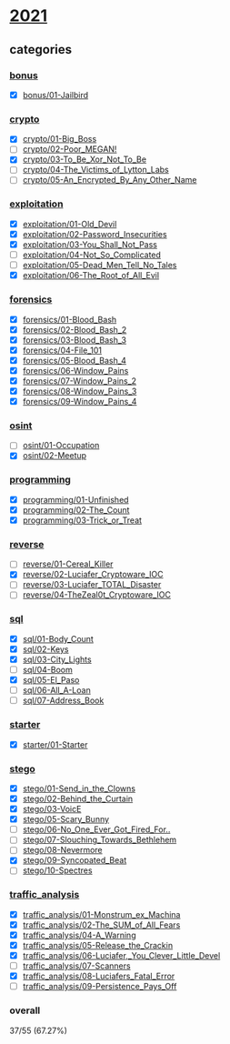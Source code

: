 # [2021](https://deadface.ctfd.io/)

## categories
### [bonus](bonus)
  * [x] [bonus/01-Jailbird](bonus/01-Jailbird)
### [crypto](crypto)
  * [x] [crypto/01-Big_Boss](crypto/01-Big_Boss)
  * [ ] [crypto/02-Poor_MEGAN!](crypto/02-Poor_MEGAN!)
  * [x] [crypto/03-To_Be_Xor_Not_To_Be](crypto/03-To_Be_Xor_Not_To_Be)
  * [ ] [crypto/04-The_Victims_of_Lytton_Labs](crypto/04-The_Victims_of_Lytton_Labs)
  * [ ] [crypto/05-An_Encrypted_By_Any_Other_Name](crypto/05-An_Encrypted_By_Any_Other_Name)
### [exploitation](exploitation)
  * [x] [exploitation/01-Old_Devil](exploitation/01-Old_Devil)
  * [x] [exploitation/02-Password_Insecurities](exploitation/02-Password_Insecurities)
  * [x] [exploitation/03-You_Shall_Not_Pass](exploitation/03-You_Shall_Not_Pass)
  * [ ] [exploitation/04-Not_So_Complicated](exploitation/04-Not_So_Complicated)
  * [ ] [exploitation/05-Dead_Men_Tell_No_Tales](exploitation/05-Dead_Men_Tell_No_Tales)
  * [x] [exploitation/06-The_Root_of_All_Evil](exploitation/06-The_Root_of_All_Evil)
### [forensics](forensics)
  * [x] [forensics/01-Blood_Bash](forensics/01-Blood_Bash)
  * [x] [forensics/02-Blood_Bash_2](forensics/02-Blood_Bash_2)
  * [x] [forensics/03-Blood_Bash_3](forensics/03-Blood_Bash_3)
  * [x] [forensics/04-File_101](forensics/04-File_101)
  * [x] [forensics/05-Blood_Bash_4](forensics/05-Blood_Bash_4)
  * [x] [forensics/06-Window_Pains](forensics/06-Window_Pains)
  * [x] [forensics/07-Window_Pains_2](forensics/07-Window_Pains_2)
  * [x] [forensics/08-Window_Pains_3](forensics/08-Window_Pains_3)
  * [x] [forensics/09-Window_Pains_4](forensics/09-Window_Pains_4)
### [osint](osint)
  * [ ] [osint/01-Occupation](osint/01-Occupation)
  * [x] [osint/02-Meetup](osint/02-Meetup)
### [programming](programming)
  * [x] [programming/01-Unfinished](programming/01-Unfinished)
  * [x] [programming/02-The_Count](programming/02-The_Count)
  * [x] [programming/03-Trick_or_Treat](programming/03-Trick_or_Treat)
### [reverse](reverse)
  * [ ] [reverse/01-Cereal_Killer](reverse/01-Cereal_Killer)
  * [x] [reverse/02-Luciafer_Cryptoware_IOC](reverse/02-Luciafer_Cryptoware_IOC)
  * [ ] [reverse/03-Luciafer_TOTAL_Disaster](reverse/03-Luciafer_TOTAL_Disaster)
  * [ ] [reverse/04-TheZeal0t_Cryptoware_IOC](reverse/04-TheZeal0t_Cryptoware_IOC)
### [sql](sql)
  * [x] [sql/01-Body_Count](sql/01-Body_Count)
  * [x] [sql/02-Keys](sql/02-Keys)
  * [x] [sql/03-City_Lights](sql/03-City_Lights)
  * [ ] [sql/04-Boom](sql/04-Boom)
  * [x] [sql/05-El_Paso](sql/05-El_Paso)
  * [ ] [sql/06-All_A-Loan](sql/06-All_A-Loan)
  * [ ] [sql/07-Address_Book](sql/07-Address_Book)
### [starter](starter)
  * [x] [starter/01-Starter](starter/01-Starter)
### [stego](stego)
  * [x] [stego/01-Send_in_the_Clowns](stego/01-Send_in_the_Clowns)
  * [x] [stego/02-Behind_the_Curtain](stego/02-Behind_the_Curtain)
  * [x] [stego/03-VoicE](stego/03-VoicE)
  * [x] [stego/05-Scary_Bunny](stego/05-Scary_Bunny)
  * [ ] [stego/06-No_One_Ever_Got_Fired_For..](stego/06-No_One_Ever_Got_Fired_For..)
  * [ ] [stego/07-Slouching_Towards_Bethlehem](stego/07-Slouching_Towards_Bethlehem)
  * [ ] [stego/08-Nevermore](stego/08-Nevermore)
  * [x] [stego/09-Syncopated_Beat](stego/09-Syncopated_Beat)
  * [ ] [stego/10-Spectres](stego/10-Spectres)
### [traffic_analysis](traffic_analysis)
  * [x] [traffic_analysis/01-Monstrum_ex_Machina](traffic_analysis/01-Monstrum_ex_Machina)
  * [x] [traffic_analysis/02-The_SUM_of_All_Fears](traffic_analysis/02-The_SUM_of_All_Fears)
  * [x] [traffic_analysis/04-A_Warning](traffic_analysis/04-A_Warning)
  * [x] [traffic_analysis/05-Release_the_Crackin](traffic_analysis/05-Release_the_Crackin)
  * [x] [traffic_analysis/06-Luciafer,_You_Clever_Little_Devel](traffic_analysis/06-Luciafer,_You_Clever_Little_Devel)
  * [ ] [traffic_analysis/07-Scanners](traffic_analysis/07-Scanners)
  * [x] [traffic_analysis/08-Luciafers_Fatal_Error](traffic_analysis/08-Luciafers_Fatal_Error)
  * [ ] [traffic_analysis/09-Persistence_Pays_Off](traffic_analysis/09-Persistence_Pays_Off)
### overall
37/55 (67.27%)
